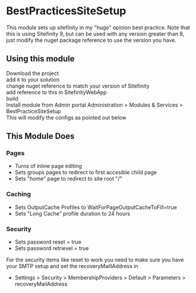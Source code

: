 # BestPracticesSiteSetup
This module sets up sitefinity in my "huge" opinion best practice. Note that this is using Sitefinity 9, but can be used with any version greater than 8, just modify the nuget package reference to use the version you have.
## Using this module
Download the project  
add it to your solution  
change nuget reference to match your version of Sitefinity  
add reference to this in SitefinityWebApp  
build  
Install module from Admin portal Administration > Modules & Services > BestPracticeSiteSetup  
This will modify the configs as pointed out below  
## This Module Does  
### Pages
- Turns of inline page editing
- Sets groups pages to redirect to first accesible child page
- Sets "home" page to redirect to site root "/" 
### Caching
- Sets OutputCache Profiles to WaitForPageOutputCacheToFill=true
- Sets "Long Cache" profile duration to 24 hours 
### Security
- Sets password reset = true
- Sets password retrievel = true

For the security items like reset to work you need to make sure you have your SMTP setup and set the recoveryMaillAddress in 
- Settings > Security > MembershipProviders > Default > Parameters > recoveryMailAddress
